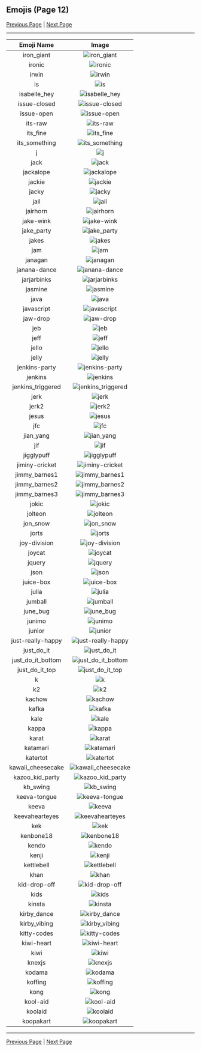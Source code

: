 
  ## Emojis (Page 12)

  [Previous Page](/docs/denverdevs/page-h-0011.md)
   | [Next Page](/docs/denverdevs/page-k-0013.md)

  <hr />

  |Emoji Name|Image|
  | :-: | :-: |
  |iron_giant| ![iron_giant](/emojis/denverdevs/iron_giant.png)|
  |ironic| ![ironic](/emojis/denverdevs/ironic.png)|
  |irwin| ![irwin](/emojis/denverdevs/irwin.png)|
  |is| ![is](/emojis/denverdevs/is.png)|
  |isabelle_hey| ![isabelle_hey](/emojis/denverdevs/isabelle_hey.png)|
  |issue-closed| ![issue-closed](/emojis/denverdevs/issue-closed.png)|
  |issue-open| ![issue-open](/emojis/denverdevs/issue-open.png)|
  |its-raw| ![its-raw](/emojis/denverdevs/its-raw.gif)|
  |its_fine| ![its_fine](/emojis/denverdevs/its_fine.png)|
  |its_something| ![its_something](/emojis/denverdevs/its_something.png)|
  |j| ![j](/emojis/denverdevs/j.jpg)|
  |jack| ![jack](/emojis/denverdevs/jack.gif)|
  |jackalope| ![jackalope](/emojis/denverdevs/jackalope.png)|
  |jackie| ![jackie](/emojis/denverdevs/jackie.jpg)|
  |jacky| ![jacky](/emojis/denverdevs/jacky.png)|
  |jail| ![jail](/emojis/denverdevs/jail.png)|
  |jairhorn| ![jairhorn](/emojis/denverdevs/jairhorn.png)|
  |jake-wink| ![jake-wink](/emojis/denverdevs/jake-wink.gif)|
  |jake_party| ![jake_party](/emojis/denverdevs/jake_party.gif)|
  |jakes| ![jakes](/emojis/denverdevs/jakes.png)|
  |jam| ![jam](/emojis/denverdevs/jam.png)|
  |janagan| ![janagan](/emojis/denverdevs/janagan.gif)|
  |janana-dance| ![janana-dance](/emojis/denverdevs/janana-dance.gif)|
  |jarjarbinks| ![jarjarbinks](/emojis/denverdevs/jarjarbinks.gif)|
  |jasmine| ![jasmine](/emojis/denverdevs/jasmine.png)|
  |java| ![java](/emojis/denverdevs/java.png)|
  |javascript| ![javascript](/emojis/denverdevs/javascript.jpg)|
  |jaw-drop| ![jaw-drop](/emojis/denverdevs/jaw-drop.gif)|
  |jeb| ![jeb](/emojis/denverdevs/jeb.png)|
  |jeff| ![jeff](/emojis/denverdevs/jeff.jpg)|
  |jello| ![jello](/emojis/denverdevs/jello.gif)|
  |jelly| ![jelly](/emojis/denverdevs/jelly.png)|
  |jenkins-party| ![jenkins-party](/emojis/denverdevs/jenkins-party.gif)|
  |jenkins| ![jenkins](/emojis/denverdevs/jenkins.png)|
  |jenkins_triggered| ![jenkins_triggered](/emojis/denverdevs/jenkins_triggered.gif)|
  |jerk| ![jerk](/emojis/denverdevs/jerk.gif)|
  |jerk2| ![jerk2](/emojis/denverdevs/jerk2.gif)|
  |jesus| ![jesus](/emojis/denverdevs/jesus.jpg)|
  |jfc| ![jfc](/emojis/denverdevs/jfc.png)|
  |jian_yang| ![jian_yang](/emojis/denverdevs/jian_yang.png)|
  |jif| ![jif](/emojis/denverdevs/jif.png)|
  |jigglypuff| ![jigglypuff](/emojis/denverdevs/jigglypuff.gif)|
  |jiminy-cricket| ![jiminy-cricket](/emojis/denverdevs/jiminy-cricket.jpg)|
  |jimmy_barnes1| ![jimmy_barnes1](/emojis/denverdevs/jimmy_barnes1.gif)|
  |jimmy_barnes2| ![jimmy_barnes2](/emojis/denverdevs/jimmy_barnes2.gif)|
  |jimmy_barnes3| ![jimmy_barnes3](/emojis/denverdevs/jimmy_barnes3.gif)|
  |jokic| ![jokic](/emojis/denverdevs/jokic.jpg)|
  |jolteon| ![jolteon](/emojis/denverdevs/jolteon.gif)|
  |jon_snow| ![jon_snow](/emojis/denverdevs/jon_snow.gif)|
  |jorts| ![jorts](/emojis/denverdevs/jorts.png)|
  |joy-division| ![joy-division](/emojis/denverdevs/joy-division.png)|
  |joycat| ![joycat](/emojis/denverdevs/joycat.png)|
  |jquery| ![jquery](/emojis/denverdevs/jquery.gif)|
  |json| ![json](/emojis/denverdevs/json.png)|
  |juice-box| ![juice-box](/emojis/denverdevs/juice-box.png)|
  |julia| ![julia](/emojis/denverdevs/julia.png)|
  |jumball| ![jumball](/emojis/denverdevs/jumball.png)|
  |june_bug| ![june_bug](/emojis/denverdevs/june_bug.gif)|
  |junimo| ![junimo](/emojis/denverdevs/junimo.png)|
  |junior| ![junior](/emojis/denverdevs/junior.png)|
  |just-really-happy| ![just-really-happy](/emojis/denverdevs/just-really-happy.png)|
  |just_do_it| ![just_do_it](/emojis/denverdevs/just_do_it.png)|
  |just_do_it_bottom| ![just_do_it_bottom](/emojis/denverdevs/just_do_it_bottom.png)|
  |just_do_it_top| ![just_do_it_top](/emojis/denverdevs/just_do_it_top.png)|
  |k| ![k](/emojis/denverdevs/k.png)|
  |k2| ![k2](/emojis/denverdevs/k2.png)|
  |kachow| ![kachow](/emojis/denverdevs/kachow.jpg)|
  |kafka| ![kafka](/emojis/denverdevs/kafka.png)|
  |kale| ![kale](/emojis/denverdevs/kale.jpg)|
  |kappa| ![kappa](/emojis/denverdevs/kappa.png)|
  |karat| ![karat](/emojis/denverdevs/karat.jpg)|
  |katamari| ![katamari](/emojis/denverdevs/katamari.png)|
  |katertot| ![katertot](/emojis/denverdevs/katertot.gif)|
  |kawaii_cheesecake| ![kawaii_cheesecake](/emojis/denverdevs/kawaii_cheesecake.png)|
  |kazoo_kid_party| ![kazoo_kid_party](/emojis/denverdevs/kazoo_kid_party.gif)|
  |kb_swing| ![kb_swing](/emojis/denverdevs/kb_swing.gif)|
  |keeva-tongue| ![keeva-tongue](/emojis/denverdevs/keeva-tongue.png)|
  |keeva| ![keeva](/emojis/denverdevs/keeva.png)|
  |keevahearteyes| ![keevahearteyes](/emojis/denverdevs/keevahearteyes.png)|
  |kek| ![kek](/emojis/denverdevs/kek.png)|
  |kenbone18| ![kenbone18](/emojis/denverdevs/kenbone18.png)|
  |kendo| ![kendo](/emojis/denverdevs/kendo.png)|
  |kenji| ![kenji](/emojis/denverdevs/kenji.png)|
  |kettlebell| ![kettlebell](/emojis/denverdevs/kettlebell.png)|
  |khan| ![khan](/emojis/denverdevs/khan.gif)|
  |kid-drop-off| ![kid-drop-off](/emojis/denverdevs/kid-drop-off.png)|
  |kids| ![kids](/emojis/denverdevs/kids.png)|
  |kinsta| ![kinsta](/emojis/denverdevs/kinsta.png)|
  |kirby_dance| ![kirby_dance](/emojis/denverdevs/kirby_dance.gif)|
  |kirby_vibing| ![kirby_vibing](/emojis/denverdevs/kirby_vibing.gif)|
  |kitty-codes| ![kitty-codes](/emojis/denverdevs/kitty-codes.gif)|
  |kiwi-heart| ![kiwi-heart](/emojis/denverdevs/kiwi-heart.png)|
  |kiwi| ![kiwi](/emojis/denverdevs/kiwi.png)|
  |knexjs| ![knexjs](/emojis/denverdevs/knexjs.png)|
  |kodama| ![kodama](/emojis/denverdevs/kodama.png)|
  |koffing| ![koffing](/emojis/denverdevs/koffing.gif)|
  |kong| ![kong](/emojis/denverdevs/kong.gif)|
  |kool-aid| ![kool-aid](/emojis/denverdevs/kool-aid.png)|
  |koolaid| ![koolaid](/emojis/denverdevs/koolaid.png)|
  |koopakart| ![koopakart](/emojis/denverdevs/koopakart.gif)|

  <hr/>
  
  [Previous Page](/docs/denverdevs/page-h-0011.md)
   | [Next Page](/docs/denverdevs/page-k-0013.md)